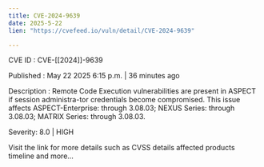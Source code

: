 ```yaml
---
title: CVE-2024-9639
date: 2025-5-22
lien: "https://cvefeed.io/vuln/detail/CVE-2024-9639"

---
```


CVE ID : CVE-[[2024]]-9639

Published :  May 22
2025
6:15 p.m. | 36 minutes ago

Description : Remote Code Execution vulnerabilities are present in ASPECT if session administra-tor credentials become compromised.
This issue affects ASPECT-Enterprise: through 3.08.03; NEXUS Series: through 3.08.03; MATRIX Series: through 3.08.03.

Severity: 8.0 | HIGH

Visit the link for more details
such as CVSS details
affected products
timeline
and more...

